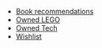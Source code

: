 - [Book recommendations](/books.md)
- [Owned LEGO](/lego.md)
- [Owned Tech](/tech.md)
- [Wishlist](/wishlist.md)
